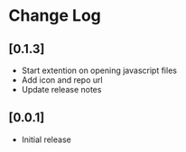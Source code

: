 # Change Log

## [0.1.3]
- Start extention on opening javascript files
- Add icon and repo url
- Update release notes

## [0.0.1]
- Initial release